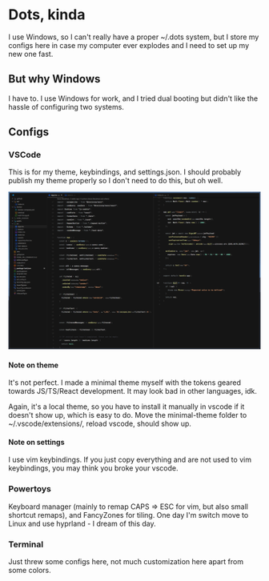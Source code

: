 # Dots, kinda

I use Windows, so I can't really have a proper ~/.dots system, but I store my configs here in case my computer ever explodes and I need to set up my new one fast.

## But why Windows

I have to. I use Windows for work, and I tried dual booting but didn't like the hassle of configuring two systems.

## Configs

### VSCode

This is for my theme, keybindings, and settings.json. I should probably publish my theme properly so I don't need to do this, but oh well.

![Theme Screenshot](./vscode/theme.png)

#### Note on theme

It's not perfect. I made a minimal theme myself with the tokens geared towards JS/TS/React development. It may look bad in other languages, idk.

Again, it's a local theme, so you have to install it manually in vscode if it doesn't show up, which is easy to do. Move the minimal-theme folder to ~/.vscode/extensions/, reload vscode, should show up.

#### Note on settings

I use vim keybindings. If you just copy everything and are not used to vim keybindings, you may think you broke your vscode.

### Powertoys

Keyboard manager (mainly to remap CAPS => ESC for vim, but also small shortcut remaps), and FancyZones for tiling. One day I'm switch move to Linux and use hyprland - I dream of this day.

### Terminal

Just threw some configs here, not much customization here apart from some colors.
